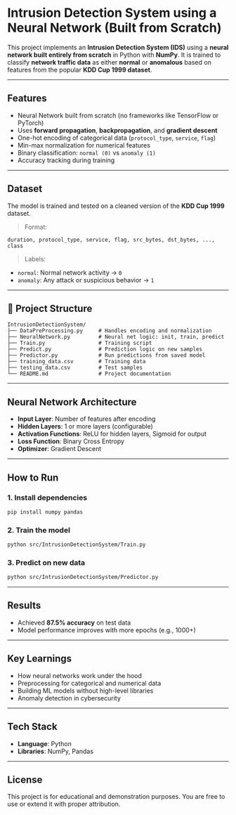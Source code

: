 

# Intrusion Detection System using a Neural Network (Built from Scratch)

This project implements an **Intrusion Detection System (IDS)** using a **neural network built entirely from scratch** in Python with **NumPy**. It is trained to classify **network traffic data** as either **normal** or **anomalous** based on features from the popular **KDD Cup 1999 dataset**.

---

## Features

* Neural Network built from scratch (no frameworks like TensorFlow or PyTorch)
* Uses **forward propagation**, **backpropagation**, and **gradient descent**
* One-hot encoding of categorical data (`protocol_type`, `service`, `flag`)
* Min-max normalization for numerical features
* Binary classification: `normal (0)` vs `anomaly (1)`
* Accuracy tracking during training

---

##  Dataset

The model is trained and tested on a cleaned version of the **KDD Cup 1999** dataset.

>  Format:

```
duration, protocol_type, service, flag, src_bytes, dst_bytes, ..., class
```

>  Labels:

* `normal`: Normal network activity → `0`
* `anomaly`: Any attack or suspicious behavior → `1`

---

## 📂 Project Structure

```
IntrusionDetectionSystem/
├── DataPreProcessing.py     # Handles encoding and normalization
├── NeuralNetwork.py         # Neural net logic: init, train, predict
├── Train.py                 # Training script
├── Predict.py               # Prediction logic on new samples
├── Predictor.py             # Run predictions from saved model
├── training_data.csv        # Training data
├── testing_data.csv         # Test samples
└── README.md                # Project documentation
```

---

## Neural Network Architecture

* **Input Layer**: Number of features after encoding
* **Hidden Layers**: 1 or more layers (configurable)
* **Activation Functions**: ReLU for hidden layers, Sigmoid for output
* **Loss Function**: Binary Cross Entropy
* **Optimizer**: Gradient Descent

---

## How to Run

### 1.  Install dependencies

```bash
pip install numpy pandas
```

### 2. Train the model

```bash
python src/IntrusionDetectionSystem/Train.py
```

### 3. Predict on new data

```bash
python src/IntrusionDetectionSystem/Predictor.py
```

---

##  Results

* Achieved **87.5% accuracy** on test data
* Model performance improves with more epochs (e.g., 1000+)

---

##  Key Learnings

* How neural networks work under the hood
* Preprocessing for categorical and numerical data
* Building ML models without high-level libraries
* Anomaly detection in cybersecurity

---

##  Tech Stack

* **Language**: Python
* **Libraries**: NumPy, Pandas

---

##  License

This project is for educational and demonstration purposes. You are free to use or extend it with proper attribution.


